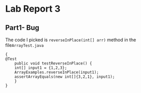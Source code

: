 # Lab Report 3
## Part1- Bug
The code I picked is `reverseInPlace(int[] arr)` method in the file`ArrayTest.java`

```
{
@Test 
	public void testReverseInPlace() {
    int[] input1 = {1,2,3};
    ArrayExamples.reverseInPlace(input1);
    assertArrayEquals(new int[]{3,2,1}, input1);
	}
}
